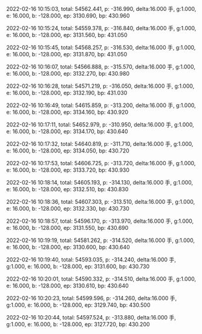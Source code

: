 2022-02-16 10:15:03, total: 54562.441, p: -316.990, delta:16.000 手, g:1.000, e: 16.000, b: -128.000, ep: 3130.690, bp: 430.960

2022-02-16 10:15:24, total: 54559.378, p: -316.840, delta:16.000 手, g:1.000, e: 16.000, b: -128.000, ep: 3131.560, bp: 431.050

2022-02-16 10:15:45, total: 54568.257, p: -316.530, delta:16.000 手, g:1.000, e: 16.000, b: -128.000, ep: 3131.870, bp: 431.050

2022-02-16 10:16:07, total: 54566.888, p: -315.570, delta:16.000 手, g:1.000, e: 16.000, b: -128.000, ep: 3132.270, bp: 430.980

2022-02-16 10:16:28, total: 54571.219, p: -316.050, delta:16.000 手, g:1.000, e: 16.000, b: -128.000, ep: 3132.190, bp: 431.030

2022-02-16 10:16:49, total: 54615.859, p: -313.200, delta:16.000 手, g:1.000, e: 16.000, b: -128.000, ep: 3134.160, bp: 430.920

2022-02-16 10:17:11, total: 54652.979, p: -310.950, delta:16.000 手, g:1.000, e: 16.000, b: -128.000, ep: 3134.170, bp: 430.640

2022-02-16 10:17:32, total: 54640.819, p: -311.710, delta:16.000 手, g:1.000, e: 16.000, b: -128.000, ep: 3134.050, bp: 430.720

2022-02-16 10:17:53, total: 54606.725, p: -313.720, delta:16.000 手, g:1.000, e: 16.000, b: -128.000, ep: 3133.720, bp: 430.930

2022-02-16 10:18:14, total: 54605.193, p: -314.130, delta:16.000 手, g:1.000, e: 16.000, b: -128.000, ep: 3132.510, bp: 430.830

2022-02-16 10:18:36, total: 54607.303, p: -313.510, delta:16.000 手, g:1.000, e: 16.000, b: -128.000, ep: 3132.330, bp: 430.730

2022-02-16 10:18:57, total: 54596.170, p: -313.970, delta:16.000 手, g:1.000, e: 16.000, b: -128.000, ep: 3131.550, bp: 430.690

2022-02-16 10:19:19, total: 54581.262, p: -314.520, delta:16.000 手, g:1.000, e: 16.000, b: -128.000, ep: 3130.600, bp: 430.640

2022-02-16 10:19:40, total: 54593.035, p: -314.240, delta:16.000 手, g:1.000, e: 16.000, b: -128.000, ep: 3131.600, bp: 430.730

2022-02-16 10:20:01, total: 54590.332, p: -314.510, delta:16.000 手, g:1.000, e: 16.000, b: -128.000, ep: 3130.610, bp: 430.640

2022-02-16 10:20:23, total: 54599.596, p: -314.260, delta:16.000 手, g:1.000, e: 16.000, b: -128.000, ep: 3129.740, bp: 430.500

2022-02-16 10:20:44, total: 54597.524, p: -313.880, delta:16.000 手, g:1.000, e: 16.000, b: -128.000, ep: 3127.720, bp: 430.200